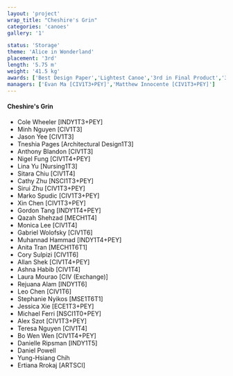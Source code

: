 ```yaml
---
layout: 'project'
wrap_title: "Cheshire's Grin"
categories: 'canoes'
gallery: '1'

status: 'Storage'
theme: 'Alice in Wonderland'
placement: '3rd'
length: '5.75 m'
weight: '41.5 kg'
awards: ['Best Design Paper','Lightest Canoe','3rd in Final Product','3rd in Oral Presentation']
managers: ['Evan Ma [CIV1T3+PEY]','Matthew Innocente [CIV1T3+PEY]']
---
```

#### Cheshire's Grin

 - Cole Wheeler [INDY1T3+PEY]
 - Minh Nguyen [CIV1T3]
 - Jason Yee [CIV1T3]
 - Tneshia Pages [Architectural Design1T3]
 - Anthony Blandon [CIV1T3]
 - Nigel Fung [CIV1T4+PEY]
 - Lina Yu [Nursing1T3]
 - Sitara Chiu [CIV1T4]
 - Cathy Zhu [NSCI1T3+PEY]
 - Sirui Zhu [CIV1T3+PEY]
 - Marko Spudic [CIV1T3+PEY]
 - Xin Chen [CIV1T3+PEY]
 - Gordon Tang [INDY1T4+PEY]
 - Qazah Shehzad [MECH1T4]
 - Monica Lee [CIV1T4]
 - Gabriel Wolofsky [CIV1T6]
 - Muhannad Hammad [INDY1T4+PEY]
 - Anita Tran [MECH1T6T1]
 - Cory Sulpizi [CIV1T6]
 - Allan Shek [CIV1T4+PEY]
 - Ashna Habib [CIV1T4]
 - Laura Mourao [CIV (Exchange)]
 - Rejuana Alam [INDY1T6]
 - Leo Chen [CIV1T6]
 - Stephanie Nyikos [MSE1T6T1]
 - Jessica Xie [ECE1T3+PEY]
 - Michael Ferri [NSCI1T0+PEY]
 - Alex Szot [CIV1T3+PEY]
 - Teresa Nguyen [CIV1T4]
 - Bo Wen Wen [CIV1T4+PEY]
 - Danielle Ripsman [INDY1T5]
 - Daniel Powell
 - Yung-Hsiang Chih
 - Ertiana Rrokaj [ARTSCI]
